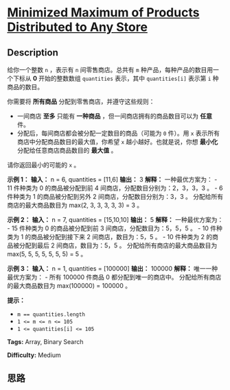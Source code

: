 # [Minimized Maximum of Products Distributed to Any Store][title]

## Description

给你一个整数 `n` ，表示有 `n` 间零售商店。总共有 `m` 种产品，每种产品的数目用一个下标从 **0**  开始的整数数组
`quantities` 表示，其中 `quantities[i]` 表示第 `i` 种商品的数目。

你需要将 **所有商品**  分配到零售商店，并遵守这些规则：

  * 一间商店 **至多**  只能有 **一种商品** ，但一间商店拥有的商品数目可以为  **任意**  件。
  * 分配后，每间商店都会被分配一定数目的商品（可能为 `0` 件）。用 `x` 表示所有商店中分配商品数目的最大值，你希望 `x` 越小越好。也就是说，你想 **最小化**  分配给任意商店商品数目的 **最大值**  。

请你返回最小的可能的 `x` 。



**示例 1：**
            **输入：** n = 6, quantities = [11,6]    **输出：** 3    **解释：** 一种最优方案为：    - 11 件种类为 0 的商品被分配到前 4 间商店，分配数目分别为：2，3，3，3 。    - 6 件种类为 1 的商品被分配到另外 2 间商店，分配数目分别为：3，3 。    分配给所有商店的最大商品数目为 max(2, 3, 3, 3, 3, 3) = 3 。    

**示例 2：**
            **输入：** n = 7, quantities = [15,10,10]    **输出：** 5    **解释：** 一种最优方案为：    - 15 件种类为 0 的商品被分配到前 3 间商店，分配数目为：5，5，5 。    - 10 件种类为 1 的商品被分配到接下来 2 间商店，数目为：5，5 。    - 10 件种类为 2 的商品被分配到最后 2 间商店，数目为：5，5 。    分配给所有商店的最大商品数目为 max(5, 5, 5, 5, 5, 5, 5) = 5 。    

**示例 3：**
            **输入：** n = 1, quantities = [100000]    **输出：** 100000    **解释：** 唯一一种最优方案为：    - 所有 100000 件商品 0 都分配到唯一的商店中。    分配给所有商店的最大商品数目为 max(100000) = 100000 。    



**提示：**

  * `m == quantities.length`
  * `1 <= m <= n <= 105`
  * `1 <= quantities[i] <= 105`


**Tags:** Array, Binary Search

**Difficulty:** Medium

## 思路

[title]: https://leetcode-cn.com/problems/minimized-maximum-of-products-distributed-to-any-store
